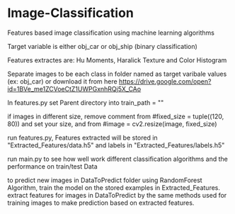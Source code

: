 # Image-Classification
Features based image classification using machine learning algorithms

Target variable is either obj_car or obj_ship (binary classification)

Features extractes are: Hu Moments, Haralick Texture and Color Histogram

Separate images to be each class in folder named as target varibale values (ex: obj_car) or download it from here  https://drive.google.com/open?id=1BVe_me1ZCVoeCtZ1UWPGxnhRQj5X_CAo

In features.py set Parent directory into train_path = ""

if images in different size, remove comment from #fixed_size = tuple((120, 80)) and set your size, 
and from #image = cv2.resize(image, fixed_size) 

run features.py, Features extracted will be stored in "Extracted_Features/data.h5" and labels in "Extracted_Features/labels.h5"

run main.py to see how well work different classification algorithms and the performance on train/test Data

to predict new images in DataToPredict folder using RandomForest Algorithm, train the model on the stored examples in Extracted_Features. extract features for images in DataToPredict by the same methods used for training images to make prediction based on extracted features.
